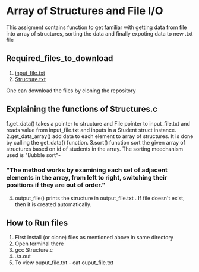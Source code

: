 # Array of Structures and File I/O

This assigment contains function to get familiar with getting data from file into array of structures, sorting the data and finally expoting data to new .txt file

## Required_files_to_download 
 1. [input_file.txt](https://github.com/ap5967ap/Structures/blob/main/input_file.txt)
 2. [Structure.txt](https://github.com/ap5967ap/Structures/blob/main/Structures.c)

 One can download the files by cloning the repository

## Explaining the functions of Structures.c 
 1.get_data() takes a pointer to structure and File pointer to input_file.txt and reads value from input_file.txt and inputs in a Student struct instance.
 2.get_data_array() add data to each element to array of structures. It is done by calling the get_data() function.
 3.sort() function sort the given array of structures based on id of students in the array.
   The sorting meechanism used is "Bubble sort"-
   ### "The method works by examining each set of adjacent elements in the array, from left to right, switching their positions if they are out of order."
 4. output_file() prints the structure in output_file.txt .
    If file doesn't exist, then it is created automatically.
    
## How to Run files
  1. First install (or clone) files as mentioned above in same directory
  2. Open terminal there
  3. gcc Structure.c 
  4. ./a.out 
  5. To view ouput_file.txt -  cat ouput_file.txt
